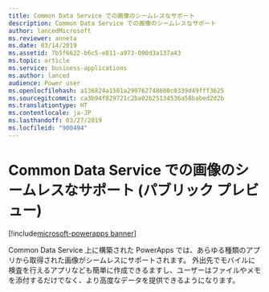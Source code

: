 ```yaml
---
title: Common Data Service での画像のシームレスなサポート
description: Common Data Service での画像のシームレスなサポート
author: lancedMicrosoft
ms.reviewer: anneta
ms.date: 03/14/2019
ms.assetid: 7b5f6622-b6c5-e811-a973-000d3a137a43
ms.topic: article
ms.service: business-applications
ms.author: lanced
audience: Power user
ms.openlocfilehash: a136824a1501a299762748600c0339d49fff3625
ms.sourcegitcommit: ca3b94f829721c2ba02b25134536a58babed2d2b
ms.translationtype: HT
ms.contentlocale: ja-JP
ms.lasthandoff: 03/27/2019
ms.locfileid: "900494"
---
```

# <a name="seamless-image-support-in-common-data-service-public-preview"></a>Common Data Service での画像のシームレスなサポート (パブリック プレビュー)


[!include[microsoft-powerapps banner](../includes/microsoft-powerapps.md)]

Common Data Service 上に構築された PowerApps では、あらゆる種類のアプリから取得された画像がシームレスにサポートされます。 外出先でモバイルに検査を行えるアプリなども簡単に作成できるますし、ユーザーはファイルやメモを添付するだけでなく、より高度なデータを提供できるようになります。
